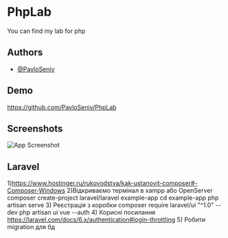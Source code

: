 # PhpLab

You can find my lab for php

## Authors

- [@PavloSeniv](https://github.com/PavloSeniv)

## Demo

https://github.com/PavloSeniv/PhpLab

## Screenshots

![App Screenshot](https://via.placeholder.com/468x300?text=App+Screenshot+Here)

## Laravel

1)https://www.hostinger.ru/rukovodstva/kak-ustanovit-composer#-Composer-Windows
2)Відкриваємо термінал в xampp або OpenServer
composer create-project laravel/laravel example-app
cd example-app
php artisan serve
3) Реєстрація з коробки
composer require laravel/ui "^1.0" --dev
php artisan ui vue --auth
4) Корисні посилання
https://laravel.com/docs/6.x/authentication#login-throttling
5) Робити migration для бд